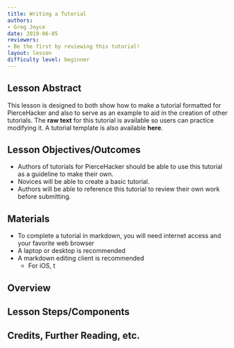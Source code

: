 ```yaml
---
title: Writing a Tutorial
authors:
- Greg Joyce
date: 2019-06-05
reviewers:
- Be the first by reviewing this tutorial!
layout: lesson
difficulty level: beginner
---
```


## Lesson Abstract
This lesson is designed to both show how to make a tutorial formatted for PierceHacker and also to serve as an example to aid in the creation of other tutorials. The **raw text** for this tutorial is available so users can practice modifying it. A tutorial template is also available **here**.

## Lesson Objectives/Outcomes
* Authors of tutorials for PierceHacker should be able to use this tutorial as a guideline to make their own. 
* Novices will be able to create a basic tutorial.
* Authors will be able to reference this tutorial to review their own work before submitting.

## Materials
* To complete a tutorial in markdown, you will need internet access and your favorite web browser
* A laptop or desktop is recommended
* A markdown editing client is recommended
	- For iOS, t
## Overview

## Lesson Steps/Components

## Credits, Further Reading, etc.
<!--stackedit_data:
eyJoaXN0b3J5IjpbLTE4MDA0MDMxMjIsLTEyMTUzMDAzOTEsLT
U0NzQ4Njk5NywxOTMwMTIxNzY0XX0=
-->